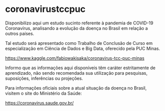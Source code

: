 # coronavirustccpuc
Disponibilizo aqui um estudo sucinto referente à pandemia de COVID-19 Coronavírus, analisando a evolução da doença no Brasil em relação a outros países.

Tal estudo será apresentado como Trabalho de Conclusão de Curso em especialização em Ciência de Dados e Big Data, oferecido pela PUC Minas.

https://www.kaggle.com/fabiowakisaka/coronavirus-tcc-puc-minas

Informo que as informações aqui disponíveis têm caráter estritamente de aprendizado, não sendo recomendada sua utilização para pesquisas, suposições, inferências ou projeções.

Para informações oficiais sobre a atual situação da doença no Brasil, visitem o site do Ministério da Saúde:

https://coronavirus.saude.gov.br/
